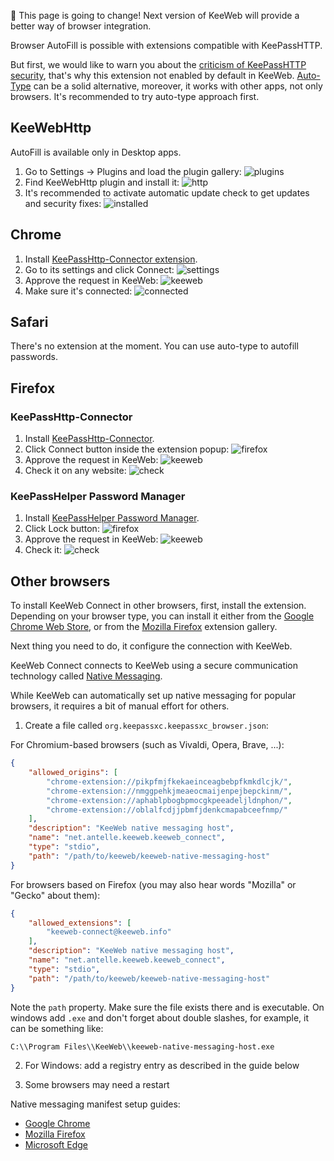 🚧  This page is going to change! Next version of KeeWeb will provide a better way of browser integration.

Browser AutoFill is possible with extensions compatible with KeePassHTTP.  

But first, we would like to warn you about the [criticism of KeePassHTTP security](https://github.com/pfn/keepasshttp/issues/258), that's why this extension not enabled by default in KeeWeb. [Auto-Type](https://github.com/keeweb/keeweb/wiki/Auto-Type) can be a solid alternative, moreover, it works with other apps, not only browsers. It's recommended to try auto-type approach first.

## KeeWebHttp

AutoFill is available only in Desktop apps.
1. Go to Settings &rarr; Plugins and load the plugin gallery:
![plugins](https://user-images.githubusercontent.com/633557/34461926-b0ba929c-ee38-11e7-9d71-3c47fa0cd3c7.png)
2. Find KeeWebHttp plugin and install it:
![http](https://user-images.githubusercontent.com/633557/34461924-b069df50-ee38-11e7-851a-548cc648c9fd.png)
3. It's recommended to activate automatic update check to get updates and security fixes:
![installed](https://user-images.githubusercontent.com/633557/34461947-f50025e8-ee38-11e7-9b05-3631eb331bdd.png)

## Chrome

1. Install [KeePassHttp-Connector extension](https://chrome.google.com/webstore/detail/keepasshttp-connector/dafgdjggglmmknipkhngniifhplpcldb).
2. Go to its settings and click Connect:
![settings](https://user-images.githubusercontent.com/633557/34462051-49750146-ee3b-11e7-8fc7-1785e9b8b3ec.png)
3. Approve the request in KeeWeb:
![keeweb](https://user-images.githubusercontent.com/633557/34462026-ada43584-ee3a-11e7-9fc6-1bb240696512.png)
4. Make sure it's connected:
![connected](https://user-images.githubusercontent.com/633557/34462027-adcc24d6-ee3a-11e7-9324-2501f75c01e0.png)

## Safari

There's no extension at the moment. You can use auto-type to autofill passwords.

## Firefox

### KeePassHttp-Connector 

1. Install [KeePassHttp-Connector](https://addons.mozilla.org/en-US/firefox/addon/keepasshttp-connector/).
2. Click Connect button inside the extension popup:
![firefox](https://user-images.githubusercontent.com/633557/34462254-f500e40e-ee3f-11e7-8717-6f359a5ad51f.png)
3. Approve the request in KeeWeb:
![keeweb](https://user-images.githubusercontent.com/633557/34462026-ada43584-ee3a-11e7-9fc6-1bb240696512.png)
4. Check it on any website:
![check](https://user-images.githubusercontent.com/633557/34462271-3c931008-ee40-11e7-9ddd-35aa1fe2db89.png)

### KeePassHelper Password Manager

1. Install [KeePassHelper Password Manager](https://addons.mozilla.org/en-US/firefox/addon/keepasshelper/).
2. Click Lock button:
![firefox](https://user-images.githubusercontent.com/633557/34462319-3dd07360-ee41-11e7-9f60-2a08d8b4f93f.png)
3. Approve the request in KeeWeb:
![keeweb](https://user-images.githubusercontent.com/633557/34462026-ada43584-ee3a-11e7-9fc6-1bb240696512.png)
4. Check it:
![check](https://user-images.githubusercontent.com/633557/34462318-3da81f0a-ee41-11e7-82d7-27047a1f5abe.png)

## Other browsers

To install KeeWeb Connect in other browsers, first, install the extension. Depending on your browser type, you can install it either from the [Google Chrome Web Store](https://chrome.google.com/webstore/detail/keeweb-connect/pikpfmjfkekaeinceagbebpfkmkdlcjk), or from the [Mozilla Firefox](https://addons.mozilla.org/firefox/addon/keeweb-connect/) extension gallery.

Next thing you need to do, it configure the connection with KeeWeb.

KeeWeb Connect connects to KeeWeb using a secure communication technology called [Native Messaging](https://developer.mozilla.org/en-US/docs/Mozilla/Add-ons/WebExtensions/Native_messaging).

While KeeWeb can automatically set up native messaging for popular browsers, it requires a bit of manual effort for others.

1. Create a file called `org.keepassxc.keepassxc_browser.json`:

For Chromium-based browsers (such as Vivaldi, Opera, Brave, ...):
```json
{
    "allowed_origins": [
        "chrome-extension://pikpfmjfkekaeinceagbebpfkmkdlcjk/",
        "chrome-extension://nmggpehkjmeaeocmaijenpejbepckinm/",
        "chrome-extension://aphablpbogbpmocgkpeeadeljldnphon/",
        "chrome-extension://oblalfcdjjpbmfjdenkcmapabceefnmp/"
    ],
    "description": "KeeWeb native messaging host",
    "name": "net.antelle.keeweb.keeweb_connect",
    "type": "stdio",
    "path": "/path/to/keeweb/keeweb-native-messaging-host"
}
```

For browsers based on Firefox (you may also hear words "Mozilla" or "Gecko" about them):
```json
{
    "allowed_extensions": [
        "keeweb-connect@keeweb.info"
    ],
    "description": "KeeWeb native messaging host",
    "name": "net.antelle.keeweb.keeweb_connect",
    "type": "stdio",
    "path": "/path/to/keeweb/keeweb-native-messaging-host"
}
```

Note the `path` property. Make sure the file exists there and is executable. On windows add `.exe` and don't forget about double slashes, for example, it can be something like:
```
C:\\Program Files\\KeeWeb\\keeweb-native-messaging-host.exe
```

2. For Windows: add a registry entry as described in the guide below

3. Some browsers may need a restart

Native messaging manifest setup guides:
- [Google Chrome](https://developer.chrome.com/docs/apps/nativeMessaging/#native-messaging-host-location)
- [Mozilla Firefox](https://developer.mozilla.org/en-US/docs/Mozilla/Add-ons/WebExtensions/Native_messaging#setup)
- [Microsoft Edge](https://docs.microsoft.com/en-us/microsoft-edge/extensions-chromium/developer-guide/native-messaging?tabs=windows#step-3---copy-the-native-messaging-host-manifest-file-to-your-system)